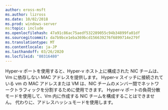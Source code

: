 ```yaml
---
author: eross-msft
ms.author: lizross
ms.date: 10/02/2018
ms.prod: windows-server
ms:topic: include
ms.openlocfilehash: 47a91c86ac75aedf532289055c94b34899fa01df
ms.sourcegitcommit: da7b9bce1eba369bcd156639276f6899714e279f
ms.translationtype: MT
ms.contentlocale: ja-JP
ms.lasthandoff: 03/26/2020
ms.locfileid: "80316480"
---
```

Hyper-v ポートを使用すると、Hyper-v ホスト上に構成された NIC チームは、Vm に依存しない MAC アドレスを提供します。  Hyper-v スイッチに接続されている vm の MAC アドレスまたは VM は、NIC チームのメンバー間でネットワークトラフィックを分割するために使用できます。 Hyper-v ポートの負荷分散モードを使用して、Vm 内に作成する NIC チームを構成することはできません。 代わりに、アドレスハッシュモードを使用します。 